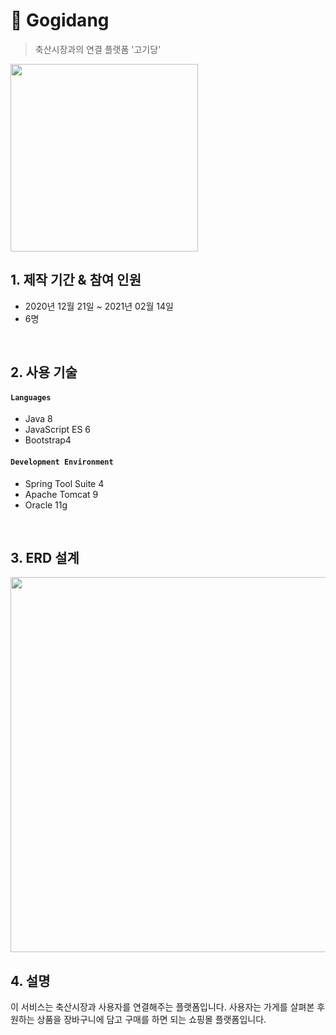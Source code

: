 # :pushpin: Gogidang
>축산시장과의 연결 플랫폼 '고기당' 
<img width="300" src="https://user-images.githubusercontent.com/48114064/108027719-f8a15180-706d-11eb-80fe-7641f382d5a2.png">

</br>

## 1. 제작 기간 & 참여 인원
- 2020년 12월 21일 ~ 2021년 02월 14일
- 6명

</br>

## 2. 사용 기술
#### `Languages`
- Java 8
- JavaScript ES 6
- Bootstrap4
#### `Development Environment`
- Spring Tool Suite 4
- Apache Tomcat 9
- Oracle 11g

</br>

## 3. ERD 설계
<img width="600" src="https://user-images.githubusercontent.com/48114064/108027423-7fa1fa00-706d-11eb-98c7-f062769f0436.png">


## 4. 설명
이 서비스는 축산시장과 사용자를 연결해주는 플랫폼입니다.
사용자는 가게를 살펴본 후 원하는 상품을 장바구니에 담고 구매를 하면 되는 쇼핑몰 플랫폼입니다.
